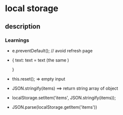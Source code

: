 # local storage

## description


### Learnings
- e.preventDefault(); // avoid refresh page
- 
    {
      text: text  = text (the same )
        
    }
- this.reset(); => empty input 
- JSON.stringify(items)  ==> return string array of object 
- localStorage.setItem('items', JSON.stringify(items));
- JSON.parse(localStorage.getItem('items')) 